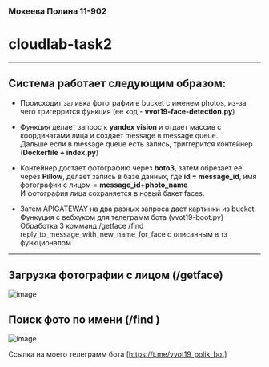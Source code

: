 ### Мокеева Полина 11-902
# cloudlab-task2
---
## Система работает следующим образом:

+ Происходит заливка фотографии в bucket с именем  photos,
из-за чего тригеррится функция (ее код - **vvot19-face-detection.py**)

+ Функция делает запрос к **yandex vision** и отдает массив с координатами лица и создает message в message queue.  
Дальше если в message queue есть запись, триггерится контейнер (**Dockerfile + index.py**)

+ Контейнер достает фотографию через **boto3**, затем обрезает ее через **Pillow**,
делает запись в базе данных, где **id = message_id**, имя фотографии с лицом = **message_id+photo_name**  
И фотография лица сохраняется в новый бакет faces.

+ Затем APIGATEWAY на два разных запроса дает картинки из bucket. Функуция с вебхуком для телеграмм бота (vvot19-boot.py)  
Обработка 3 комманд /getface   /find <name>   reply_to_message_with_new_name_for_face с описанным в тз функционалом
  
---
## Загрузка фотографии c лицом (/getface)  
![image](https://user-images.githubusercontent.com/55764228/208752786-f4bcd2d4-3010-4701-89d1-a9f873c371b3.png)  
## Поиск фото по имени (/find <name>)   
![image](https://user-images.githubusercontent.com/55764228/208752913-f4bbe40c-21e9-4268-9f3d-e7690622d4a0.png)

Ссылка на моего телеграмм бота [https://t.me/vvot19_polik_bot]

